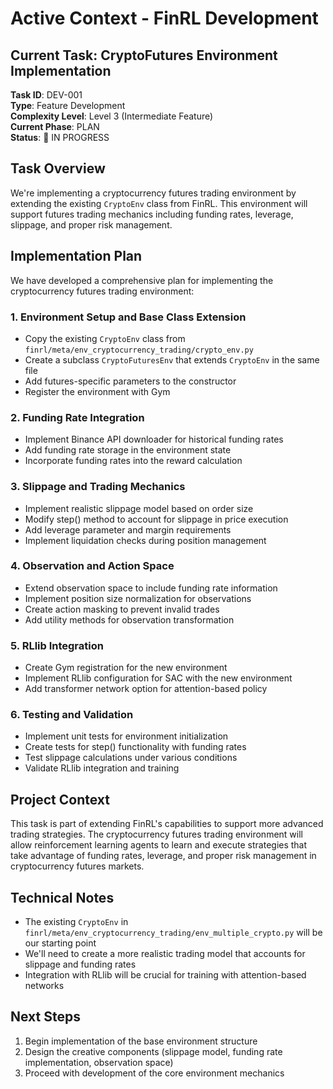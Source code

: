 # Active Context - FinRL Development

## Current Task: CryptoFutures Environment Implementation

**Task ID**: DEV-001  
**Type**: Feature Development  
**Complexity Level**: Level 3 (Intermediate Feature)  
**Current Phase**: PLAN  
**Status**: 🔄 IN PROGRESS

## Task Overview

We're implementing a cryptocurrency futures trading environment by extending the existing `CryptoEnv` class from FinRL. This environment will support futures trading mechanics including funding rates, leverage, slippage, and proper risk management.

## Implementation Plan

We have developed a comprehensive plan for implementing the cryptocurrency futures trading environment:

### 1. Environment Setup and Base Class Extension

- Copy the existing `CryptoEnv` class from `finrl/meta/env_cryptocurrency_trading/crypto_env.py`
- Create a subclass `CryptoFuturesEnv` that extends `CryptoEnv` in the same file
- Add futures-specific parameters to the constructor
- Register the environment with Gym

### 2. Funding Rate Integration

- Implement Binance API downloader for historical funding rates
- Add funding rate storage in the environment state
- Incorporate funding rates into the reward calculation

### 3. Slippage and Trading Mechanics

- Implement realistic slippage model based on order size
- Modify step() method to account for slippage in price execution
- Add leverage parameter and margin requirements
- Implement liquidation checks during position management

### 4. Observation and Action Space

- Extend observation space to include funding rate information
- Implement position size normalization for observations
- Create action masking to prevent invalid trades
- Add utility methods for observation transformation

### 5. RLlib Integration

- Create Gym registration for the new environment
- Implement RLlib configuration for SAC with the new environment
- Add transformer network option for attention-based policy

### 6. Testing and Validation

- Implement unit tests for environment initialization
- Create tests for step() functionality with funding rates
- Test slippage calculations under various conditions
- Validate RLlib integration and training

## Project Context

This task is part of extending FinRL's capabilities to support more advanced trading strategies. The cryptocurrency futures trading environment will allow reinforcement learning agents to learn and execute strategies that take advantage of funding rates, leverage, and proper risk management in cryptocurrency futures markets.

## Technical Notes

- The existing `CryptoEnv` in `finrl/meta/env_cryptocurrency_trading/env_multiple_crypto.py` will be our starting point
- We'll need to create a more realistic trading model that accounts for slippage and funding rates
- Integration with RLlib will be crucial for training with attention-based networks

## Next Steps

1. Begin implementation of the base environment structure
2. Design the creative components (slippage model, funding rate implementation, observation space)
3. Proceed with development of the core environment mechanics
